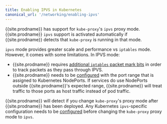 ```yaml
---
title: Enabling IPVS in Kubernetes
canonical_url: '/networking/enabling-ipvs'
---
```


{{site.prodname}} has support for `kube-proxy`'s `ipvs` proxy mode.
{{site.prodname}} `ipvs` support is activated automatically if {{site.prodname}}
detects that `kube-proxy` is running in that mode.

`ipvs` mode provides greater scale and performance vs `iptables` mode.
However, it comes with some limitations.  In IPVS mode:

- {{site.prodname}} requires [additional `iptables` packet mark bits](../reference/felix/configuration#ipvs-bits)
  in order to track packets as they pass through IPVS.
- {{site.prodname}} needs to be [configured](../reference/felix/configuration#ipvs-portranges)
  with the port range that is assigned to Kubernetes NodePorts.  If services
  do use NodePorts outside {{site.prodname}}'s expected range,
  {{site.prodname}} will treat traffic to those ports as host traffic instead
  of pod traffic.

 {{site.prodname}} will detect if you change `kube-proxy`'s proxy mode after 
 {{site.prodname}} has been deployed. Any Kubernetes `ipvs`-specific configuration 
 needs to be [configured](../reference/felix/configuration#ipvs-portranges) 
 before changing the `kube-proxy` proxy mode to `ipvs`.
